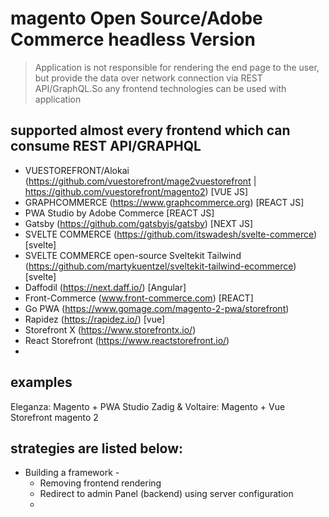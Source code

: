 # magento Open Source/Adobe Commerce headless Version
> Application is not responsible for rendering the end page to the user, but provide the data over network connection via REST API/GraphQL.So any frontend technologies can be used with application

## supported almost every frontend which can consume REST API/GRAPHQL 
- VUESTOREFRONT/Alokai (https://github.com/vuestorefront/mage2vuestorefront | https://github.com/vuestorefront/magento2) [VUE JS]
- GRAPHCOMMERCE (https://www.graphcommerce.org) [REACT JS]
- PWA Studio by Adobe Commerce [REACT JS]
- Gatsby (https://github.com/gatsbyjs/gatsby) [NEXT JS]
- SVELTE COMMERCE (https://github.com/itswadesh/svelte-commerce) [svelte]
- SVELTE COMMERCE open-source Sveltekit Tailwind (https://github.com/martykuentzel/sveltekit-tailwind-ecommerce) [svelte]
- Daffodil (https://next.daff.io/) [Angular]
- Front-Commerce (www.front-commerce.com) [REACT]
- Go PWA (https://www.gomage.com/magento-2-pwa/storefront)
- Rapidez (https://rapidez.io/) [vue]
- Storefront X (https://www.storefrontx.io/)
- React Storefront (https://www.reactstorefront.io/)
- 

## examples
Eleganza: Magento + PWA Studio
Zadig & Voltaire: Magento + Vue Storefront magento 2


## strategies are listed below:
- Building a framework - 
    -  Removing frontend rendering 
    -  Redirect to admin Panel (backend) using server configuration
    -  
